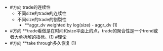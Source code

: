 - #方向 trade的连续性
	- 不同size的trade的连续性
	- 不同size的trade的割裂性
		- **aggr_dv weighted by log(size) - aggr_dv (1)
- #方向 **trade看做是在时间和size平面上的点，trade的聚合性是一个trend或者大单拆解的指标。(1) #理论
- #方向 **take through多久恢复 (1)